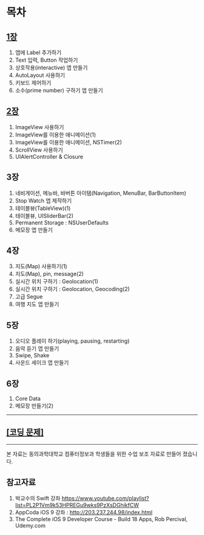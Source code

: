 목차
=======
## [1장](https://jhkim3217.gitbooks.io/lec_2016_1/content/chapter1.html)
1. 앱에 Label 추가하기 
2. Text 입력, Button 작업하기 
3. 상호작용(interactive) 앱 만들기 
4. AutoLayout 사용하기
5. 키보드 제어하기 
6. 소수(prime number) 구하기 앱 만들기

## [2장](https://jhkim3217.gitbooks.io/lec_2016_1/content/02_c7a5.html)
1. ImageView 사용하기
2. ImageView를 이용한 애니메이션(1)
3. ImageView를 이용한 애니메이션, NSTimer(2)
4. ScrollView 사용하기
5. UIAlertController & Closure

## 3장
1. 네비게이션, 메뉴바, 바버튼 아이템(Navigation, MenuBar, BarButtonItem)
2. Stop Watch 앱 제작하기
3. 테이블뷰(TableView)(1) 
4. 테이블뷰, UISliderBar(2)
5. Permanent Storage : NSUserDefaults
6. 메모장 앱 만들기

## 4장 
3. 지도(Map) 사용하기(1)
4. 지도(Map), pin, message(2)
5. 실시간 위치 구하기 : Geolocation(1)
6. 실시간 위치 구하기 : Geolocation, Geocoding(2)
7. 고급 Segue
8. 여행 지도 앱 만들기

## 5장
1. 오디오 플레이 하기(playing, pausing, restarting)
2. 음악 듣기 앱 만들기 
3. Swipe, Shake
4. 사운드 세이크 앱 만들기

## 6장
1. Core Data
2. 메모장 만들기(2)


---
## [[코딩 문제]](https://jhkim3217.gitbooks.io/lec_2016_1/content/cf54_b529_bb38_c81c.html)
---

본 자료는  동의과학대학교 컴퓨터정보과 학생들을 위한 수업 보조 자료로 만들어 졌습니다.


## 참고자료

1. 박교수의 Swift 강좌 https://www.youtube.com/playlist?list=PL2P1Vm9k53HPREGu9wks9PzXsDGhikfCW
2. AppCoda iOS 9 강좌 : http://203.237.244.98/index.html
3. The Complete iOS 9 Developer Course - Build 18 Apps, Rob Percival, Udemy.com
